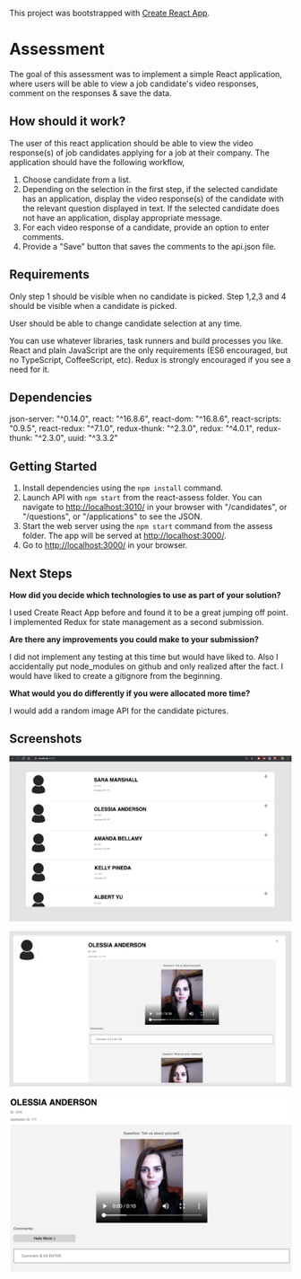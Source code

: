 This project was bootstrapped with [Create React App](https://github.com/facebookincubator/create-react-app).

# Assessment

The goal of this assessment was to implement a simple React application, where users will be able to view a job candidate's video responses, comment on the responses & save the data.

## How should it work?

The user of this react application should be able to view the video response(s) of job candidates applying for a job at their company. The application should have the following workflow,

1. Choose candidate from a list.
2. Depending on the selection in the first step, if the selected candidate has an application, display the video response(s) of the candidate with the relevant question displayed in text. If the selected candidate does not have an application, display appropriate message.
3. For each video response of a candidate, provide an option to enter comments.
4. Provide a "Save" button that saves the comments to the api.json file.

## Requirements

Only step 1 should be visible when no candidate is picked. Step 1,2,3 and 4 should be visible when a candidate is picked.

User should be able to change candidate selection at any time.

You can use whatever libraries, task runners and build processes you like. React and plain JavaScript are the only requirements (ES6 encouraged, but no TypeScript, CoffeeScript, etc). Redux is strongly encouraged if you see a need for it.

## Dependencies

  json-server: "^0.14.0",
  react: "^16.8.6",
  react-dom: "^16.8.6",
  react-scripts: "0.9.5",
  react-redux: "^7.1.0",
  redux-thunk: "^2.3.0",
  redux: "^4.0.1",
  redux-thunk: "^2.3.0",
  uuid: "^3.3.2"

## Getting Started

1. Install dependencies using the `npm install` command.
2. Launch API with `npm start` from the react-assess folder. You can navigate to <http://localhost:3010/> in your browser with "/candidates", or "/questions", or "/applications" to see the JSON.
3. Start the web server using the `npm start` command from the assess folder. The app will be served at <http://localhost:3000/>.
4. Go to <http://localhost:3000/> in your browser.


## Next Steps

**How did you decide which technologies to use as part of your solution?**

  I used Create React App before and found it to be a great jumping off point. I implemented Redux for state management as a second submission.

**Are there any improvements you could make to your submission?**

  I did not implement any testing at this time but would have liked to. Also I accidentally put node_modules on github and only realized after the fact. I would have liked to create a gitignore from the beginning.

**What would you do differently if you were allocated more time?**

  I would add a random image API for the candidate pictures.

## Screenshots

!["Screenshot of Main Page"](https://github.com/sahanah-ganesh/react-assess/blob/master/Screenshots/Main.png)

!["Screenshot of Expand"](https://github.com/sahanah-ganesh/react-assess/blob/master/Screenshots/Expand.png)

!["Screenshot of Comment"](https://github.com/sahanah-ganesh/react-assess/blob/master/Screenshots/Comment.png)
